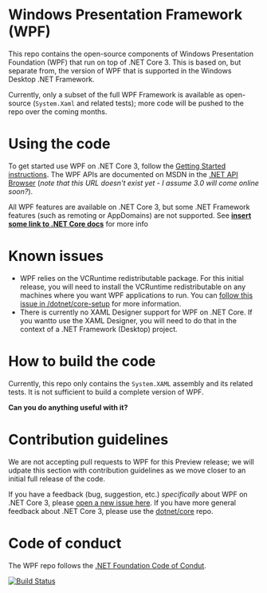 # Windows Presentation Framework (WPF)
This repo contains the open-source components of Windows Presentation Foundation (WPF) that run on top of .NET Core 3. This is based on, but separate from, the version of WPF that is supported in the Windows Desktop .NET Framework.

Currently, only a subset of the full WPF Framework is available as open-source (`System.Xaml` and related tests); more code will be pushed to the repo over the coming months. 

# Using the code
To get started use WPF on .NET Core 3, follow the [Getting Started instructions](https://github.com/dotnet/samples/tree/master/wpf). The WPF APIs are documented on MSDN in the [.NET API Browser](https://docs.microsoft.com/en-us/dotnet/api/?view=netstandard-2.0) (*note that this URL doesn't exist yet - I assume 3.0 will come online soon?*).

All WPF features are available on .NET Core 3, but some .NET Framework features (such as remoting or AppDomains) are not supported. See [**insert some link to .NET Core docs**](http://msdn.microsoft.com) for more info

# Known issues
* WPF relies on the VCRuntime redistributable package. For this initial release, you will need to install the VCRuntime redistributable on any machines where you want WPF applications to run. You can [follow this issue in /dotnet/core-setup](https://github.com/dotnet/core-sdk/issues/160#issuecomment-440103176) for more information.
* There is currently no XAML Designer support for WPF on .NET Core. If you wantto use the XAML Designer, you will need to do that in the context of a .NET Framework (Desktop) project. 

# How to build the code
Currently, this repo only contains the `System.XAML` assembly and its related tests. It is not sufficient to build a complete version of WPF. 

**Can you do anything useful with it?**

# Contribution guidelines
We are not accepting pull requests to WPF for this Preview release; we will udpate this section with contribution guidelines as we move closer to an initial full release of the code.

If you have a feedback (bug, suggestion, etc.)  *specifically* about WPF on .NET Core 3, please [open a new issue here](https://github.com/dotnet/wpf/issues/). If you have more general feedback about .NET Core 3, please use the [dotnet/core](https://github.com/dotnet/core) repo.

# Code of conduct
The WPF repo follows the [.NET Foundation Code of Condut](http://www.dotnetfoundation.org/code-of-conduct).

[![Build Status](https://dnceng.visualstudio.com/internal/_apis/build/status/dotnet.wpf)](https://dnceng.visualstudio.com/internal/_build/latest?definitionId=234)
